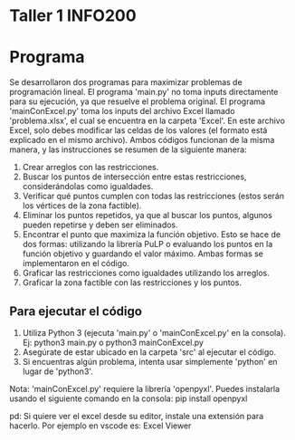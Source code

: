 # Taller 1 INFO200

# Programa  
Se desarrollaron dos programas para maximizar problemas de programación lineal. El programa 'main.py' no toma inputs directamente para su ejecución, ya que resuelve el problema original. El programa 'mainConExcel.py' toma los inputs del archivo Excel llamado 'problema.xlsx', el cual se encuentra en la carpeta 'Excel'. En este archivo Excel, solo debes modificar las celdas de los valores (el formato está explicado en el mismo archivo). Ambos códigos funcionan de la misma manera, y las instrucciones se resumen de la siguiente manera: 
  1. Crear arreglos con las restricciones.
  2. Buscar los puntos de intersección entre estas restricciones, considerándolas como igualdades.
  3. Verificar qué puntos cumplen con todas las restricciones (estos serán los vértices de la zona factible).
  4. Eliminar los puntos repetidos, ya que al buscar los puntos, algunos pueden repetirse y deben ser eliminados.
  5. Encontrar el punto que maximiza la función objetivo. Esto se hace de dos formas: utilizando la librería PuLP o evaluando los puntos en la función objetivo y guardando el valor máximo. Ambas formas se implementaron en el código.
  6. Graficar las restricciones como igualdades utilizando los arreglos.
  7. Graficar la zona factible con las restricciones y los puntos.

## Para ejecutar el código  
  1. Utiliza Python 3 (ejecuta 'main.py' o 'mainConExcel.py' en la consola). Ej: python3 main.py o python3 mainConExcel.py
  2. Asegúrate de estar ubicado en la carpeta 'src' al ejecutar el código.
  3. Si encuentras algún problema, intenta usar simplemente 'python' en lugar de 'python3'.

  Nota: 'mainConExcel.py' requiere la librería 'openpyxl'. Puedes instalarla usando el siguiente comando en la consola:
  pip install openpyxl

  pd: Si quiere ver el excel desde su editor, instale una extensión para hacerlo. Por ejemplo en vscode es: Excel Viewer
